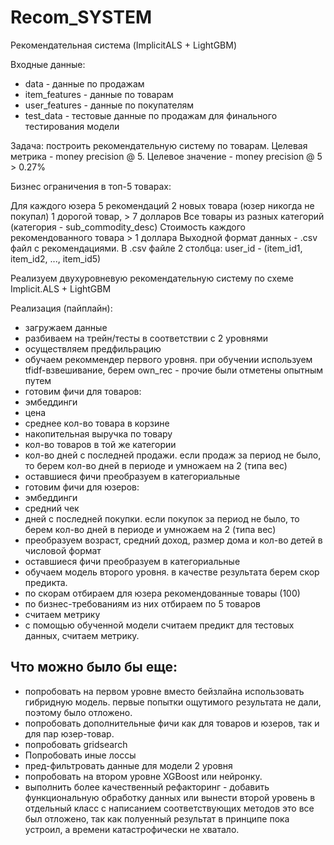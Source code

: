 # Recom_SYSTEM
Рекомендательная система (ImplicitALS + LightGBM)

Входные данные:

- data - данные по продажам
- item_features - данные по товарам
- user_features - данные по покупателям
- test_data - тестовые данные по продажам для финального тестирования модели

Задача: построить рекомендательную систему по товарам.
Целевая метрика - money precision @ 5. Целевое значение - money precision @ 5 > 0.27%

Бизнес ограничения в топ-5 товарах:

Для каждого юзера 5 рекомендаций
2 новых товара (юзер никогда не покупал)
1 дорогой товар, > 7 долларов
Все товары из разных категорий (категория - sub_commodity_desc)
Стоимость каждого рекомендованного товара > 1 доллара
Выходной формат данных - .csv файл с рекомендациями. В .csv файле 2 столбца: user_id - (item_id1, item_id2, ..., item_id5)

Реализуем двухуровневую рекомендательную систему по схеме Implicit.ALS + LightGBM

Реализация (пайплайн):

- загружаем данные
- разбиваем на трейн/тесты в соответствии с 2 уровнями
- осуществляем предфильрацию
- обучаем рекоммендер первого уровня. при обучении используем tfidf-взвешивание, берем own_rec - прочие были отметены опытным путем
- готовим фичи для товаров:
- эмбеддинги
- цена
- среднее кол-во товара в корзине
- накопительная выручка по товару
- кол-во товаров в той же категории
- кол-во дней с последней продажи. если продаж за период не было, то берем кол-во дней в периоде и умножаем на 2 (типа вес)
- оставшиеся фичи преобразуем в категориальные
- готовим фичи для юзеров:
- эмбеддинги
- средний чек
- дней с последней покупки. если покупок за период не было, то берем кол-во дней в периоде и умножаем на 2 (типа вес)
- преобразуем возраст, средний доход, размер дома и кол-во детей в числовой формат
- оставшиеся фичи преобразуем в категориальные
- обучаем модель второго уровня. в качестве результата берем скор предикта.
- по скорам отбираем для юзера рекомендованные товары (100)
- по бизнес-требованиям из них отбираем по 5 товаров
- считаем метрику
- с помощью обученной модели считаем предикт для тестовых данных, считаем метрику.

## Что можно было бы еще:

- попробовать на первом уровне вместо бейзлайна использовать гибридную модель. первые попытки ощутимого результата не дали, поэтому было отложено.
- попробовать дополнительные фичи как для товаров и юзеров, так и для пар юзер-товар.
- попробовать gridsearch
- Попробовать иные лоссы
- пред-фильтровать данные для модели 2 уровня
- попробовать на втором уровне XGBoost или нейронку.
- выполнить более качественный рефакторинг - добавить функциональную обработку данных или вынести второй уровень в отдельный класс с написанием соответствующих методов
это все был отложено, так как полуенный результат в принципе пока устроил, а времени катастрофически не хватало.
